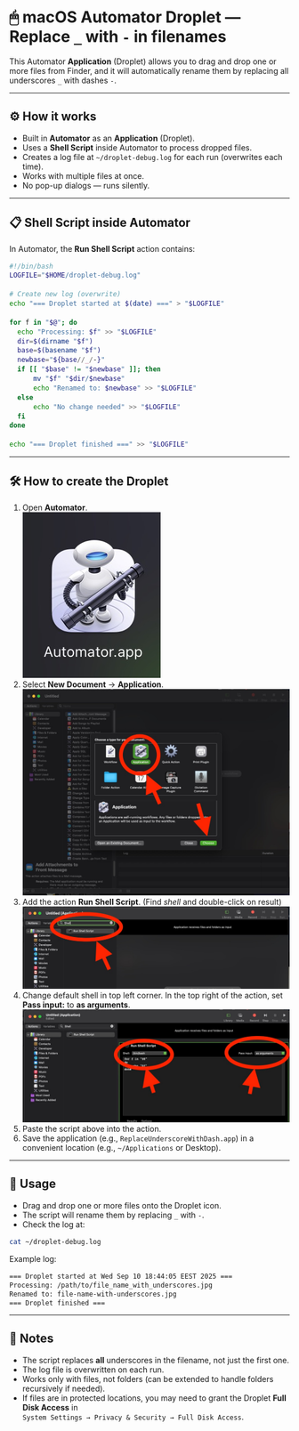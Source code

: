 # 🖱 macOS Automator Droplet — Replace `_` with `-` in filenames

This Automator **Application** (Droplet) allows you to drag and drop one or more files from Finder, and it will automatically rename them by replacing all underscores `_` with dashes `-`.

---

## ⚙ How it works

- Built in **Automator** as an **Application** (Droplet).
- Uses a **Shell Script** inside Automator to process dropped files.
- Creates a log file at `~/droplet-debug.log` for each run (overwrites each time).
- Works with multiple files at once.
- No pop-up dialogs — runs silently.

---

## 📋 Shell Script inside Automator

In Automator, the **Run Shell Script** action contains:

```bash
#!/bin/bash
LOGFILE="$HOME/droplet-debug.log"

# Create new log (overwrite)
echo "=== Droplet started at $(date) ===" > "$LOGFILE"

for f in "$@"; do
  echo "Processing: $f" >> "$LOGFILE"
  dir=$(dirname "$f")
  base=$(basename "$f")
  newbase="${base//_/-}"
  if [[ "$base" != "$newbase" ]]; then
      mv "$f" "$dir/$newbase"
      echo "Renamed to: $newbase" >> "$LOGFILE"
  else
      echo "No change needed" >> "$LOGFILE"
  fi
done

echo "=== Droplet finished ===" >> "$LOGFILE"
```

---

## 🛠 How to create the Droplet

1. Open **Automator**.  
![](../img/automator-icon.jpg)
2. Select **New Document** → **Application**.  
![](../img/automator_application_create.jpg)
3. Add the action **Run Shell Script**. (Find *shell* and double-click on result)
![](../img/automator_shell_script.jpg)
4. Change default shell in top left corner. In the top right of the action, set **Pass input:** to **as arguments**.  
![](../img/automator_shell.jpg)
5. Paste the script above into the action.  
6. Save the application (e.g., `ReplaceUnderscoreWithDash.app`) in a convenient location (e.g., `~/Applications` or Desktop).  

---

## 🚀 Usage

- Drag and drop one or more files onto the Droplet icon.  
- The script will rename them by replacing `_` with `-`.  
- Check the log at:  

```bash
cat ~/droplet-debug.log
```

Example log:  

```
=== Droplet started at Wed Sep 10 18:44:05 EEST 2025 ===
Processing: /path/to/file_name_with_underscores.jpg
Renamed to: file-name-with-underscores.jpg
=== Droplet finished ===
```

---

## 📌 Notes

- The script replaces **all** underscores in the filename, not just the first one.  
- The log file is overwritten on each run.  
- Works only with files, not folders (can be extended to handle folders recursively if needed).  
- If files are in protected locations, you may need to grant the Droplet **Full Disk Access** in  
`System Settings → Privacy & Security → Full Disk Access`.
